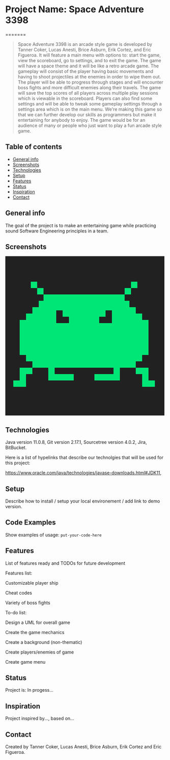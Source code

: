 # Project Name: Space Adventure 3398
=======
> Space Adventure 3398 is an arcade style game is developed by Tanner Coker, Lucas Anesti, Brice Asburn, Erik Cortez, and Eric Figueroa.
> It will feature a main menu with options to: start the game, view the scoreboard, go to settings, and to exit the game. 
> The game will have a space theme and it will be like a retro arcade game. The gameplay will consist of the player having basic 
> movements and having to shoot projectiles at the enemies in order to wipe them out. The player will be able to progress through 
> stages and will encounter boss fights and more difficult enemies along their travels. The game will save the top scores of 
> all players across multiple play sessions which is viewable in the scoreboard. Players can also find some settings and will be 
> able to tweak some gameplay settings through a settings area which is on the main menu.
> We're making this game so that we can further develop our skills as programmers but make it entertaining for anybody to enjoy.
> The game would be for an audience of many or people who just want to play a fun arcade style game. 

## Table of contents
* [General info](#general-info)
* [Screenshots](#screenshots)
* [Technologies](#technologies)
* [Setup](#setup)
* [Features](#features)
* [Status](#status)
* [Inspiration](#inspiration)
* [Contact](#contact)

## General info
The goal of the project is to make an entertaining game while practicing sound Software Engineering principles in a team.

## Screenshots
![Example screenshot](./pixil-frame-0.png)

## Technologies
Java version 11.0.8, 
Git	version 2.17.1, 
Sourcetree version 4.0.2, 
Jira, 
BitBucket.

Here is a list of hypelinks that describe our technolgies that will be used for this project:

https://www.oracle.com/java/technologies/javase-downloads.html#JDK11,

## Setup
Describe how to install / setup your local environement / add link to demo version.

## Code Examples
Show examples of usage:
`put-your-code-here`

## Features
List of features ready and TODOs for future development


Features list:


Customizable player ship


Cheat codes


Variety of boss fights


To-do list:


Design a UML for overall game


Create the game mechanics


Create a background (non-thematic)


Create players/enemies of game


Create game menu

## Status
Project is: In progess...

## Inspiration
Project inspired by..., based on...

## Contact
Created by Tanner Coker, Lucas Anesti, Brice Asburn, Erik Cortez and Eric Figueroa.
